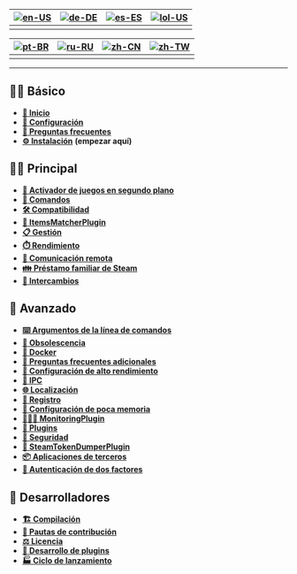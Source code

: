 | [![en-US](https://raw.githubusercontent.com/JustArchiNET/ArchiSteamFarm/refs/heads/main/resources/flags/en-US.png)](https://github.com/JustArchiNET/ArchiSteamFarm/wiki/Home) | [![de-DE](https://raw.githubusercontent.com/JustArchiNET/ArchiSteamFarm/refs/heads/main/resources/flags/de-DE.png)](https://github.com/JustArchiNET/ArchiSteamFarm/wiki/Home-de-DE) | [![es-ES](https://raw.githubusercontent.com/JustArchiNET/ArchiSteamFarm/refs/heads/main/resources/flags/es-ES.png)](https://github.com/JustArchiNET/ArchiSteamFarm/wiki/Home-es-ES) | [![lol-US](https://raw.githubusercontent.com/JustArchiNET/ArchiSteamFarm/refs/heads/main/resources/flags/lol-US.png)](https://github.com/JustArchiNET/ArchiSteamFarm/wiki/Home-lol-US) |
| ----------------------------------------------------------------------------------------------------------------------------------------------------------------------------- | ----------------------------------------------------------------------------------------------------------------------------------------------------------------------------------- | ----------------------------------------------------------------------------------------------------------------------------------------------------------------------------------- | -------------------------------------------------------------------------------------------------------------------------------------------------------------------------------------- |
|                                                                                                                                                                               |                                                                                                                                                                                     |                                                                                                                                                                                     |                                                                                                                                                                                        |

| [![pt-BR](https://raw.githubusercontent.com/JustArchiNET/ArchiSteamFarm/refs/heads/main/resources/flags/pt-BR.png)](https://github.com/JustArchiNET/ArchiSteamFarm/wiki/Home-pt-BR) | [![ru-RU](https://raw.githubusercontent.com/JustArchiNET/ArchiSteamFarm/refs/heads/main/resources/flags/ru-RU.png)](https://github.com/JustArchiNET/ArchiSteamFarm/wiki/Home-ru-RU) | [![zh-CN](https://raw.githubusercontent.com/JustArchiNET/ArchiSteamFarm/refs/heads/main/resources/flags/zh-CN.png)](https://github.com/JustArchiNET/ArchiSteamFarm/wiki/Home-zh-CN) | [![zh-TW](https://raw.githubusercontent.com/JustArchiNET/ArchiSteamFarm/refs/heads/main/resources/flags/zh-TW.png)](https://github.com/JustArchiNET/ArchiSteamFarm/wiki/Home-zh-TW) |
| ----------------------------------------------------------------------------------------------------------------------------------------------------------------------------------- | ----------------------------------------------------------------------------------------------------------------------------------------------------------------------------------- | ----------------------------------------------------------------------------------------------------------------------------------------------------------------------------------- | ----------------------------------------------------------------------------------------------------------------------------------------------------------------------------------- |
|                                                                                                                                                                                     |                                                                                                                                                                                     |                                                                                                                                                                                     |                                                                                                                                                                                     |

***

## 👨‍🏫 Básico

* **[🏡 Inicio](https://github.com/JustArchiNET/ArchiSteamFarm/wiki/Home-es-ES)**
* **[🔧 Configuración](https://github.com/JustArchiNET/ArchiSteamFarm/wiki/Configuration-es-ES)**
* **[💬 Preguntas frecuentes](https://github.com/JustArchiNET/ArchiSteamFarm/wiki/FAQ-es-ES)**
* **[⚙️ Instalación](https://github.com/JustArchiNET/ArchiSteamFarm/wiki/Setting-up-es-ES)** **(empezar aquí)**


## 👨‍🎓️ Principal

* **[👥 Activador de juegos en segundo plano](https://github.com/JustArchiNET/ArchiSteamFarm/wiki/Background-games-redeemer-es-ES)**
* **[📢 Comandos](https://github.com/JustArchiNET/ArchiSteamFarm/wiki/Commands-es-ES)**
* **[🛠️ Compatibilidad](https://github.com/JustArchiNET/ArchiSteamFarm/wiki/Compatibility-es-ES)**
* **[🧩 ItemsMatcherPlugin](https://github.com/JustArchiNET/ArchiSteamFarm/wiki/ItemsMatcherPlugin-es-ES)**
* **[📋 Gestión](https://github.com/JustArchiNET/ArchiSteamFarm/wiki/Management-es-ES)**
* **[⏱️ Rendimiento](https://github.com/JustArchiNET/ArchiSteamFarm/wiki/Performance-es-ES)**
* **[📡 Comunicación remota](https://github.com/JustArchiNET/ArchiSteamFarm/wiki/Remote-communication-es-ES)**
* **[👪 Préstamo familiar de Steam](https://github.com/JustArchiNET/ArchiSteamFarm/wiki/Steam-Family-Sharing-es-ES)**
* **[🔄 Intercambios](https://github.com/JustArchiNET/ArchiSteamFarm/wiki/Trading-es-ES)**


## 🧙 Avanzado

* **[⌨️ Argumentos de la línea de comandos](https://github.com/JustArchiNET/ArchiSteamFarm/wiki/Command-line-arguments-es-ES)**
* **[🚧 Obsolescencia](https://github.com/JustArchiNET/ArchiSteamFarm/wiki/Deprecation-es-ES)**
* **[🐳 Docker](https://github.com/JustArchiNET/ArchiSteamFarm/wiki/Docker-es-ES)**
* **[🤔 Preguntas frecuentes adicionales](https://github.com/JustArchiNET/ArchiSteamFarm/wiki/Extended-FAQ-es-ES)**
* **[🚀 Configuración de alto rendimiento](https://github.com/JustArchiNET/ArchiSteamFarm/wiki/High-performance-setup-es-ES)**
* **[🔗 IPC](https://github.com/JustArchiNET/ArchiSteamFarm/wiki/IPC-es-ES)**
* **[🌐 Localización](https://github.com/JustArchiNET/ArchiSteamFarm/wiki/Localization-es-ES)**
* **[📝 Registro](https://github.com/JustArchiNET/ArchiSteamFarm/wiki/Logging-es-ES)**
* **[💾 Configuración de poca memoria](https://github.com/JustArchiNET/ArchiSteamFarm/wiki/Low-memory-setup-es-ES)**
* **[🕵🏼‍♂️ MonitoringPlugin](https://github.com/JustArchiNET/ArchiSteamFarm/wiki/MonitoringPlugin-es-ES)**
* **[🔌 Plugins](https://github.com/JustArchiNET/ArchiSteamFarm/wiki/Plugins-es-ES)**
* **[🔐 Seguridad](https://github.com/JustArchiNET/ArchiSteamFarm/wiki/Security-es-ES)**
* **[🧩 SteamTokenDumperPlugin](https://github.com/JustArchiNET/ArchiSteamFarm/wiki/SteamTokenDumperPlugin-es-ES)**
* **[📦 Aplicaciones de terceros](https://github.com/JustArchiNET/ArchiSteamFarm/wiki/Third-party-es-ES)**
* **[📵 Autenticación de dos factores](https://github.com/JustArchiNET/ArchiSteamFarm/wiki/Two-factor-authentication-es-ES)**


## 👷 Desarrolladores

* **[🏗️ Compilación](https://github.com/JustArchiNET/ArchiSteamFarm/wiki/Compilation-es-ES)**
* **[🤝 Pautas de contribución](https://github.com/JustArchiNET/ArchiSteamFarm/blob/main/.github/CONTRIBUTING.md)**
* **[⚖️ Licencia](https://github.com/JustArchiNET/ArchiSteamFarm/wiki/License-es-ES)**
* **[🥷 Desarrollo de plugins](https://github.com/JustArchiNET/ArchiSteamFarm/wiki/Plugins-development-es-ES)**
* **[🏭 Ciclo de lanzamiento](https://github.com/JustArchiNET/ArchiSteamFarm/wiki/Release-cycle-es-ES)**